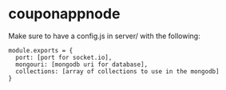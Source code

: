 # couponappnode

Make sure to have a config.js in server/ with the following:

```
module.exports = {
  port: [port for socket.io],
  mongouri: [mongodb uri for database],
  collections: [array of collections to use in the mongodb]
}
```
